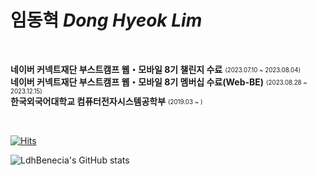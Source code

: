 # 임동혁 *Dong Hyeok Lim*  

<!--
[![React Badge](https://img.shields.io/badge/React-61DAFB?style=flat-square&logo=React&logoColor=white)](https://reactjs.org/)
[![TypeScript Badge](https://img.shields.io/badge/Typescript-235A97?style=flat-square&logo=Typescript&logoColor=white)](https://www.typescriptlang.org/)

<div>
  <img src="https://img.shields.io/badge/NestJS-E0234E?style=flat-square&logo=NestJS&logoColor=white"/>
  <img src="https://img.shields.io/badge/Node.js-339933?style=flat-square&logo=Node.js&logoColor=white"/>
</div>
-->
 
<br/>

**네이버 커넥트재단 부스트캠프 웹・모바일 8기 챌린지 수료** <sub><sup>(2023.07.10 ~ 2023.08.04)</sup></sub>   
**네이버 커넥트재단 부스트캠프 웹・모바일 8기 멤버십 수료(Web-BE)** <sub><sup>(2023.08.28 ~ 2023.12.15)</sup></sub>  
**한국외국어대학교 컴퓨터전자시스템공학부** <sub><sup>(2019.03 ~ )</sup></sub>

<br/>

[![Hits](https://hits.seeyoufarm.com/api/count/incr/badge.svg?url=https%3A%2F%2Fgithub.com%2Fldhbenecia&count_bg=%232A1764&title_bg=%23555555&icon=&icon_color=%23E7E7E7&title=hits&edge_flat=false)](https://hits.seeyoufarm.com)

![LdhBenecia's GitHub stats](https://github-readme-stats.vercel.app/api?username=ldhbenecia&show_icons=false&theme=dark&hide=stars&count_private=truee)

<!--
**ldhbenecia/ldhbenecia** is a ✨ _special_ ✨ repository because its `README.md` (this file) appears on your GitHub profile.

Here are some ideas to get you started:

- 🔭 I’m currently working on ...
- 🌱 I’m currently learning ...
- 👯 I’m looking to collaborate on ...
- 🤔 I’m looking for help with ...
- 💬 Ask me about ...
- 📫 How to reach me: ...
- 😄 Pronouns: ...
- ⚡ Fun fact: ...
-->
